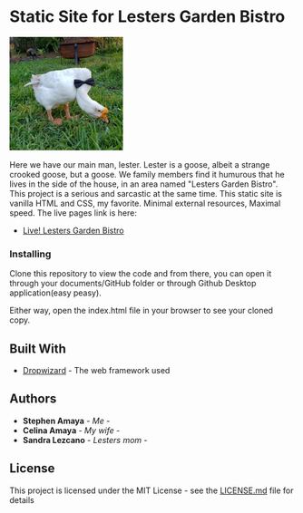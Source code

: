 # Static Site for Lesters Garden Bistro

![alt text](./images/lester-read.jpg) 

Here we have our main man, lester. Lester is a goose, albeit a strange crooked goose, but a goose. We family members find it humurous that he lives in the side of the house, in an area named "Lesters Garden Bistro". This project is a serious and sarcastic at the same time. This static site is vanilla HTML and CSS, my favorite. Minimal external resources, Maximal speed. The live pages link is here:
* [Live! Lesters Garden Bistro](https://stephenamaya.github.io/lesters-garden-bistro/)


### Installing

Clone this repository to view the code and from there, you can open it through your documents/GitHub folder or through Github Desktop application(easy peasy).

Either way, open the index.html file in your browser to see your cloned copy.

## Built With

* [Dropwizard](http://www.dropwizard.io/1.0.2/docs/) - The web framework used


## Authors

* **Stephen Amaya** - *Me* - 
* **Celina Amaya** - *My wife* - 
* **Sandra Lezcano** - *Lesters mom* - 


## License

This project is licensed under the MIT License - see the [LICENSE.md](LICENSE.md) file for details

